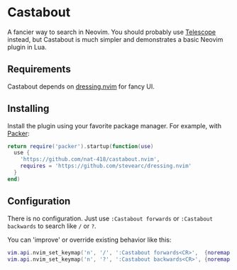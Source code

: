 # Castabout

A fancier way to search in Neovim. You should probably use
[Telescope](https://github.com/nvim-telescope/telescope.nvim) instead,
but Castabout is much simpler and demonstrates a basic Neovim plugin
in Lua.

## Requirements

Castabout depends on
[dressing.nvim](https://github.com/stevearc/dressing.nvim) for fancy UI.

## Installing

Install the plugin using your favorite package manager. For example,
with [Packer](https://github.com/nvim-telescope/telescope.nvim):

```lua
return require('packer').startup(function(use)
  use {
    'https://github.com/nat-418/castabout.nvim',
    requires = 'https://github.com/stevearc/dressing.nvim'
  }
end)
```

## Configuration

There is no configuration. Just use `:Castabout forwards`
or `:Castabout backwards` to search like `/` or `?`.

You can 'improve' or override existing behavior like this:

```lua
vim.api.nvim_set_keymap('n', '/', ':Castabout forwards<CR>',  {noremap = true})
vim.api.nvim_set_keymap('n', '?', ':Castabout backwards<CR>', {noremap = true})
```
